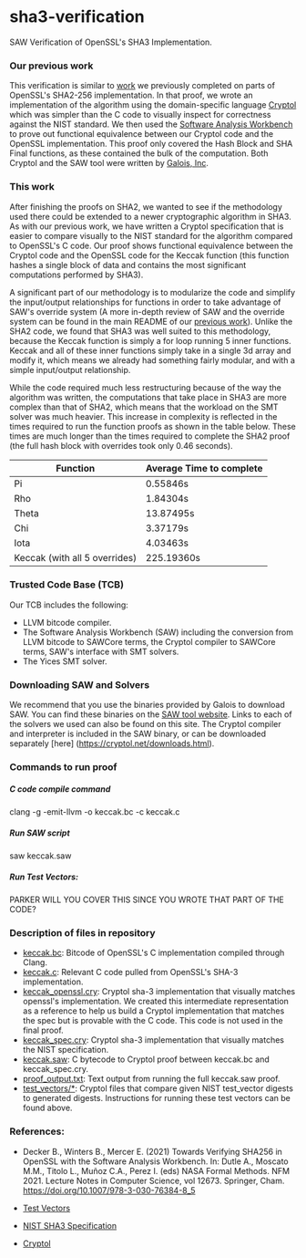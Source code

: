 # sha3-verification
SAW Verification of OpenSSL's SHA3 Implementation.

### Our previous work
This verification is similar to [work](https://bitbucket.org/byu-vv/saw-verified-crypto/src/master/) we previously completed on parts of OpenSSL's SHA2-256 implementation.  In that proof, we wrote an implementation of the algorithm using the domain-specific language [Cryptol](https://cryptol.net/files/ProgrammingCryptol.pdf) which was simpler than the C code to visually inspect for correctness against the NIST standard. We then used the [Software Analysis Workbench](https://saw.galois.com/) to prove out functional equivalence between our Cryptol code and the OpenSSL implementation.  This proof only covered the Hash Block and SHA Final functions, as these contained the bulk of the computation.  Both Cryptol and the SAW tool were written by [Galois, Inc](https://galois.com/).

### This work
After finishing the proofs on SHA2, we wanted to see if the methodology used there could be extended to a newer cryptographic algorithm in SHA3.  As with our previous work, we have written a Cryptol specification that is easier to compare visually to the NIST standard for the algorithm compared to OpenSSL's C code.  Our proof shows functional equivalence between the Cryptol code and the OpenSSL code for the Keccak function (this function hashes a single block of data and contains the most significant computations performed by SHA3).  

A significant part of our methodology is to modularize the code and simplify the input/output relationships for functions in order to take advantage of SAW's override system (A more in-depth review of SAW and the override system can be found in the main README of our [previous work](https://bitbucket.org/byu-vv/saw-verified-crypto/src/master/)).  Unlike the SHA2 code, we found that SHA3 was well suited to this methodology, because the Keccak function is simply a for loop running 5 inner functions.  Keccak and all of these inner functions simply take in a single 3d array and modify it, which means we already had something fairly modular, and with a simple input/output relationship.

While the code required much less restructuring because of the way the algorithm was written, the computations that take place in SHA3 are more complex than that of SHA2, which means that the workload on the SMT solver was much heavier.  This increase in complexity is reflected in the times required to run the function proofs as shown in the table below.  These times are much longer than the times required to complete the SHA2 proof (the full hash block with overrides took only 0.46 seconds).

Function | Average Time to complete 
-----------|-------------
Pi | 0.55846s
Rho | 1.84304s
Theta | 13.87495s
Chi | 3.37179s
Iota | 4.03463s
Keccak (with all 5 overrides) | 225.19360s


### Trusted Code Base (TCB)
Our TCB includes the following:
* LLVM bitcode compiler.
* The Software Analysis Workbench (SAW) including the conversion from LLVM bitcode to SAWCore terms, the Cryptol compiler to SAWCore terms, SAW's interface with SMT solvers.
* The Yices SMT solver.

### Downloading SAW and Solvers
We recommend that you use the binaries provided by Galois to download SAW.  You can find these binaries on the [SAW tool website](https://saw.galois.com/downloads.html).  Links to each of the solvers we used can also be found on this site.  The Cryptol compiler and interpreter is included in the SAW binary, or can be downloaded separately [here] (https://cryptol.net/downloads.html). 

### Commands to run proof
##### C code compile command
clang -g -emit-llvm -o keccak.bc -c keccak.c
##### Run SAW script
saw keccak.saw
##### Run Test Vectors:
PARKER WILL YOU COVER THIS SINCE YOU WROTE THAT PART OF THE CODE?

### Description of files in repository
* [keccak.bc](keccak.bc): Bitcode of OpenSSL's C implementation compiled through Clang.
* [keccak.c](keccak.c): Relevant C code pulled from OpenSSL's SHA-3 implementation.
* [keccak_openssl.cry](keccak_openssl.cry): Cryptol sha-3 implementation that visually matches openssl's implementation.  We created this intermediate representation as a reference to help us build a Cryptol implementation that matches the spec but is provable with the C code.  This code is not used in the final proof.
* [keccak_spec.cry](keccak_spec.cry): Cryptol sha-3 implementation that visually matches the NIST specification.
* [keccak.saw](keccak.saw): C bytecode to Cryptol proof between keccak.bc and keccak_spec.cry.
* [proof_output.txt](proof_output.txt): Text output from running the full keccak.saw proof.
* [test_vectors/*](test_vectors): Cryptol files that compare given NIST test_vector digests to generated digests.  Instructions for running these test vectors can be found above.

### References:
* Decker B., Winters B., Mercer E. (2021) Towards Verifying SHA256 in OpenSSL with the Software Analysis Workbench. In: Dutle A., Moscato M.M., Titolo L., Muñoz C.A., Perez I. (eds) NASA Formal Methods. NFM 2021. Lecture Notes in Computer Science, vol 12673. Springer, Cham. https://doi.org/10.1007/978-3-030-76384-8_5

* [Test Vectors](https://csrc.nist.gov/projects/cryptographic-algorithm-validation-program/secure-hashing)
* [NIST SHA3 Specification](https://nvlpubs.nist.gov/nistpubs/FIPS/NIST.FIPS.202.pdf)
* [Cryptol](https://cryptol.net/files/ProgrammingCryptol.pdf)